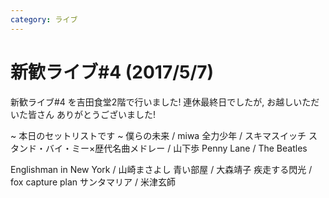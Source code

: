 ```yaml
---
category: ライブ
---
```

# 新歓ライブ#4 (2017/5/7)

新歓ライブ#4 を吉田食堂2階で行いました!
連休最終日でしたが, お越しいただいた皆さん ありがとうございました!

~ 本日のセットリストです ~
僕らの未来 / miwa
全力少年 / スキマスイッチ
スタンド・バイ・ミー×歴代名曲メドレー / 山下歩
Penny Lane / The Beatles

Englishman in New York / 山崎まさよし
青い部屋 / 大森靖子
疾走する閃光 / fox capture plan
サンタマリア / 米津玄師